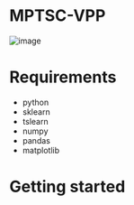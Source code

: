 # MPTSC-VPP


![image](https://github.com/jyh11224/MPTSC-VPP/assets/126738945/2de37bd4-7ae9-4d3d-bf4e-42f579cb2885)



# Requirements
- python
- sklearn
- tslearn
- numpy
- pandas
- matplotlib


# Getting started

 



